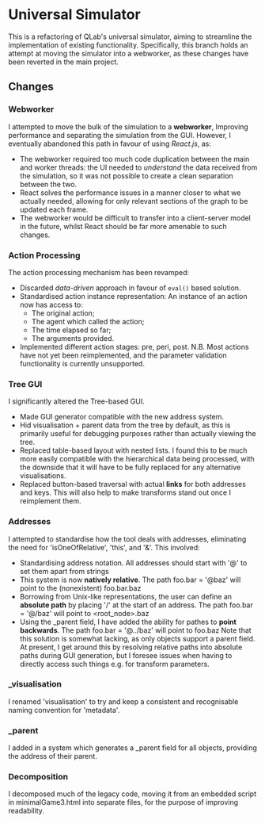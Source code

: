 # Universal Simulator
This is a refactoring of QLab's universal simulator, aiming to streamline the implementation of existing functionality.
Specifically, this branch holds an attempt at moving the simulator into a webworker, as these changes have been reverted in the main project.

## Changes
### Webworker
I attempted to move the bulk of the simulation to a **webworker**, Improving performance and separating the simulation from the GUI.
However, I eventually abandoned this path in favour of using *React.js*, as:
* The webworker required too much code duplication between the main and worker threads: the UI needed to *understand* the data received from the simulation, so it was not possible to create a clean separation between the two.
* React solves the performance issues in a manner closer to what we actually needed, allowing for only relevant sections of the graph to be updated each frame.
* The webworker would be difficult to transfer into a client-server model in the future, whilst React should be far more amenable to such changes.
### Action Processing
The action processing mechanism has been revamped:
* Discarded *data-driven* approach in favour of `eval()` based solution.
* Standardised action instance representation: An instance of an action now has access to:
	- The original action;
	- The agent which called the action;
	- The time elapsed so far;
	- The arguments provided.
* Implemented different action stages: pre, peri, post.
N.B. Most actions have not yet been reimplemented, and the parameter validation functionality is currently unsupported.
### Tree GUI
I significantly altered the Tree-based GUI.
* Made GUI generator compatible with the new address system.
* Hid visualisation + parent data from the tree by default, as this is primarily useful for debugging purposes rather than actually viewing the tree.
* Replaced table-based layout with nested lists. I found this to be much more easily compatible with the hierarchical data being processed, with the downside that it will have to be fully replaced for any alternative visualisations.
* Replaced button-based traversal with actual **links** for both addresses and keys. This will also help to make transforms stand out once I reimplement them.
### Addresses
I attempted to standardise how the tool deals with addresses, eliminating the need for 'isOneOfRelative', 'this', and '&'. This involved:
* Standardising address notation. All addresses should start with '@' to set them apart from strings
* This system is now **natively relative**. The path foo.bar = '@baz' will point to the (nonexistent) foo.bar.baz
* Borrowing from Unix-like representations, the user can define an **absolute path** by placing '/' at the start of an address. The path foo.bar = '@/baz' will point to <root_node>.baz 
* Using the \_parent field, I have added the ability for pathes to **point backwards**. The path foo.bar = '@../baz' will point to foo.baz
Note that this solution is somewhat lacking, as only objects support a parent field. 
At present, I get around this by resolving relative paths into absolute paths during GUI generation, but I foresee issues when having to directly access such things e.g. for transform parameters.
### \_visualisation
I renamed 'visualisation' to try and keep a consistent and recognisable naming convention for 'metadata'.
### \_parent
I added in a system which generates a \_parent field for all objects, providing the address of their parent.
### Decomposition
I decomposed much of the legacy code, moving it from an embedded script in minimalGame3.html into separate files, for the purpose of improving readability.
